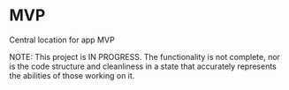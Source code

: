 # MVP
Central location for app MVP


NOTE: This project is IN PROGRESS. The functionality is not complete, nor is the code structure and cleanliness in a state that accurately represents the abilities of those working on it. 
